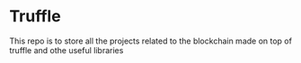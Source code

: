 # Truffle
This repo is to store all the projects related to the blockchain made on top of truffle and othe useful libraries
